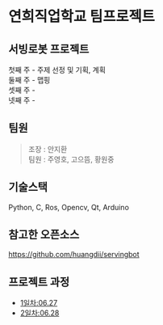 # 연희직업학교 팀프로젝트
## 서빙로봇 프로젝트
첫째 주 - 주제 선정 및 기획, 계획 <br/>
둘째 주 - 맵핑 <br/>
셋째 주 - <br/>
넷째 주 - <br/>

## 팀원
> 조장 : 안지환 <br/>
> 팀원 : 주영호, 고으뜸, 황원중
## 기술스택
Python, C, Ros, Opencv, Qt, Arduino
## 참고한 오픈소스
https://github.com/huangdii/servingbot
## 프로젝트 과정
- [1일차:06.27](Schedule/20230627.md)
- [2일차:06.28](Schedule/20230628.md)
